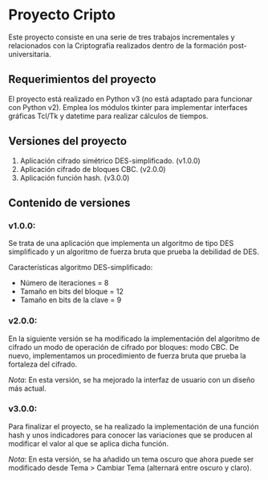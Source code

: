 # Proyecto Cripto
Este proyecto consiste en una serie de tres trabajos incrementales y relacionados con la Criptografía realizados dentro de la formación post-universitaria.

## Requerimientos del proyecto
El proyecto está realizado en Python v3 (no está adaptado para funcionar con Python v2). Emplea los módulos tkinter para implementar interfaces gráficas Tcl/Tk y datetime para realizar cálculos de tiempos.

## Versiones del proyecto
1. Aplicación cifrado simétrico DES-simplificado. (v1.0.0)
2. Aplicación cifrado de bloques CBC. (v2.0.0)
3. Aplicación función hash. (v3.0.0)

## Contenido de versiones
### v1.0.0:
Se trata de una aplicación que implementa un algoritmo de tipo DES simplificado y un algoritmo de fuerza bruta que prueba la debilidad de DES.

Características algoritmo DES-simplificado:

- Número de iteraciones = 8
- Tamaño en bits del bloque = 12
- Tamaño en bits de la clave = 9

### v2.0.0:
En la siguiente versión se ha modificado la implementación del algoritmo de cifrado  un modo de operación de cifrado por bloques: modo CBC. De nuevo, implementamos un procedimiento de fuerza bruta que prueba la fortaleza del cifrado.


*Nota*: En esta versión, se ha mejorado la interfaz de usuario con un diseño más actual.

### v3.0.0:
Para finalizar el proyecto, se ha realizado la implementación de una función hash y unos indicadores para conocer las variaciones que se producen al modificar el valor al que se aplica dicha función.

*Nota*: En esta versión, se ha añadido un tema oscuro que ahora puede ser modificado desde Tema > Cambiar Tema (alternará entre oscuro y claro).


<!--
#Cabeceras
---

## Cabecera H2
### Cabecera H3
#### Cabecera H4
##### Cabecera H5
###### Cabecera H6

#Underlines
---
Underline 1
---
Underline 2
===

#Formatos
---
formato *italica* primera forma
formato _italica_ segunda forma
formato **negrita** primera forma
formato __negrita__ segunda forma
formato ~~tachado~~  primera forma
formato primera forma

## Listas
---

1. a
2. b
3. c

- a
- b
- c

#Links
---

[This is a link](https://www.google.es)


# Imagenes
---
--![Logo github](https://github.githubassets.com/images/modules/logos_page/GitHub-Mark.png)

# Code Snippets
```C++
int a = 4;
int b = 5;

cout << "A + B = " << a+b;
```

```Javascript
function $initHighlight(block, cls) {
  try {
    if (cls.search(/\bno\-highlight\b/) != -1)
      return process(block, true, 0x0F) +
             ` class="${cls}"`;
  } catch (e) {
    /* handle exception */
  }
  for (var i = 0 / 2; i < classes.length; i++) {
    if (checkCondition(classes[i]) === undefined)
      console.log('undefined');
  }

  return (
    <div>
      <web-component>{block}</web-component>
    </div>
  )
}
export  $initHighlight;
```

# Tablas
---

| Nombre | Apellido | Documento | Edad |
|-|-|-|-|
|10|2|4|5|
|x|y|z|d|

# Citas

>Para crecer hay que *desaprender*; quitarse esas cosas que son inútiles
peligrosas o inconsistentes con nuestro objetivo final de realización. 
> 
> ***-Walter Riso***

# Líneas divisorias

Esto es un texto que será dividido por ---

---

Esto es otro texto dividido ***

***

Esto es otro texto dividido por ___

___

# Saltos de línea

Esto es nuestro primer párrafo.
Esto es nuestro segundo párrafo.

Esto es nuestro tercer párrafo.
-->


